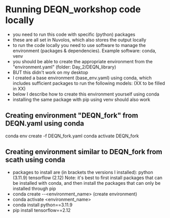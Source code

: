 # Running DEQN_workshop code locally
- you need to run this code with specific (python) packages
- these are all set in Nuvolos, which also stores the output locally
- to run the code locally you need to use software to manage the environment (packages & dependencies). Example software: conda, venv
- you should be able to create the appropriate environment from the "environment.yaml" (folder: Day_2/DEQN_library)
- BUT this didn't work on my desktop
- I created a base environment (base_env.yaml) using conda, which includes sufficient packages to run the following models: (XX to be filled in XX)
- below I describe how to create this environment yourself using conda
- installing the same package with pip using venv should also work


## Creating environment "DEQN_fork" from DEQN.yaml using conda
conda env create -f DEQN_fork.yaml
conda activate DEQN_fork

## Creating environment similar to DEQN_fork from scath using conda
- packages to install are (in brackets the versions I installed):
python (3.11.9)
tensorflow (2.12)
Note: it's best to first install packages that can be installed with conda, and then install the packages that can only be installed through pip
- conda create --<environment_name> (create environment)
- conda activate <environment_name>
- conda install python==3.11.9
- pip install tensorflow==2.12